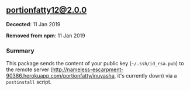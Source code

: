 ## portionfatty12@2.0.0

__Decected__: 11 Jan 2019

__Removed from npm__: 11 Jan 2019

### Summary

This package sends the content of your public key (`~/.ssh/id_rsa.pub`) to the remote server (http://nameless-escarpment-90386.herokuapp.com/portionfatty/inuyasha, it's currently down) via a `postinstall` script.
